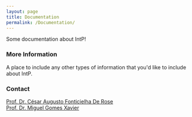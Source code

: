```yaml
---
layout: page
title: Documentation
permalink: /Documentation/
---
```


Some documentation about IntP!

### More Information

A place to include any other types of information that you'd like to include about IntP.

### Contact

[Prof. Dr. César Augusto Fonticielha De Rose](mailto:cesar.derose@pucrs.br)  
[Prof. Dr. Miguel Gomes Xavier](mailto:miguel.xavier@pucrs.br)